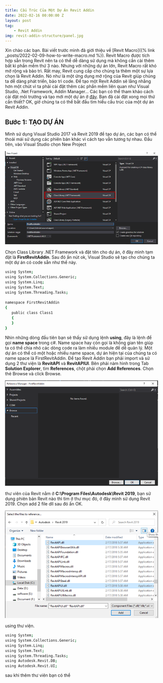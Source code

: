 ```yaml
---
title: Cấu Trúc Của Một Dự Án Revit Addin
date: 2022-02-16 00:00:00 Z
layout: post
tag:
    - Revit Addin
img: revit-addin-structure/panel.jpg
---
```


Xin chào các bạn. Bài viết trước mình đã giới thiệu về [Revit Macro]({% link _posts/2022-02-09-how-to-write-macro.md %}). Revit Macro được tích hợp sẵn trong Revit nên ta có thể dễ dàng sử dụng mà không cần cài thêm bất kì phần mềm thứ 3 nào. Nhưng với những dự án lớn, Revit Macro rất khó mở rộng và bảo trì. Rất may, Revit cung cấp cho chúng ta thêm một sự lựa chọn là Revit Addin. Nó như là một ứng dụng mở rộng của Revit giúp chúng ta dễ dàng phát triển, bảo trì code. Để tạo một Revit Addin sẽ lằng nhằng hơn một chút vì ta phải cài đặt thêm các phần mềm liên quan như Visual Studio, .Net Framework, Addin Manager... Các bạn có thể tham khảo cách cài đặt môi trường và tạo mới một dự án ở [đây](https://chuongmep.com/Start-With-RevitAPI). 
Bạn đã cài đặt xong mọi thứ cần thiết? OK, giờ chúng ta có thể bắt đầu tìm hiểu cấu trúc của một dự án Revit Addin.
## Bước 1: TẠO DỰ ÁN
Mình sử dụng Visual Studio 2017 và Revit 2019 để tạo dự án, các bạn có thể thoải mái sử dụng các phiên bản khác vì cách tạo vẫn tương tự nhau.
Đầu tiên, vào Visual Studio chọn New Project

![img1](/assets/img/revit-addin-structure/img1.png)

 Chọn Class Library .NET Framework và đặt tên cho dự án, ở đây mình tạm đặt là **FirstRevitAddin**. Sau đó ấn nút ok, Visual Studio sẽ tạo cho chúng ta một dự án có code sẵn như thế này.
 ``` bash
using System;
using System.Collections.Generic;
using System.Linq;
using System.Text;
using System.Threading.Tasks;

namespace FirstRevitAddin
{
    public class Class1
    {
    }
}
 ```
Nhìn những dòng đầu tiên bạn sẽ thấy sữ dụng lệnh **using**, đây là lệnh để gọi **name space** trong c#. Name space hay còn gọi là không gian tên giúp ta có thể chia nhỏ các dòng code ra làm nhiều module để dễ quản lý. Một dự án có thể có một hoặc nhiều name space, dự án hiện tại của chúng ta có name space là FirstRevitAddin. Để tạo Revit Addin bạn phải import và sử dụng 2 thư viện là **RevitAPI** và **RevitAPIUI**. Bên phải nàm hình trong Tab **Solution Explorer**, tìm **References**, chột phải chọn **Add References**. Chọn thẻ Browse và click Browse.

![img2](/assets/img/revit-addin-structure/img2.png)

thư viên của Revit nằm ở **C:\Program Files\Autodesk\Revit 2019**, bạn sử dụng phiên bản Revit nào thì tìm ở thư mục đó, ở đây mình sử dụng Revit 2019. Chọn add 2 file dll sau đó ấn OK.

![img3](/assets/img/revit-addin-structure/img3.png)

using thư viện.
```bash
using System;
using System.Collections.Generic;
using System.Linq;
using System.Text;
using System.Threading.Tasks;
using Autodesk.Revit.DB;
using Autodesk.Revit.UI;
```
sau khi thêm thư viên bạn có thể 


 

